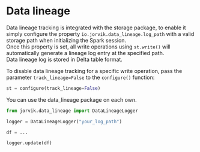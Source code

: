 # Data lineage
Data lineage tracking is integrated with the storage package, to enable it simply configure the property `io.jorvik.data_lineage.log_path` with a valid storage path when initializing the Spark session.  
Once this property is set, all write operations using `st.write()` will automatically generate a lineage log entry at the specified path.  
Data lineage log is stored in Delta table format.

To disable data lineage tracking for a specific write operation, pass the parameter `track_lineage=False` to the `configure()` function:
```python
st = configure(track_lineage=False)
```

You can use the data_lineage package on each own.

```python
from jorvik.data_lineage import DataLineageLogger

logger = DataLineageLogger("your_log_path")

df = ...

logger.update(df)
```
